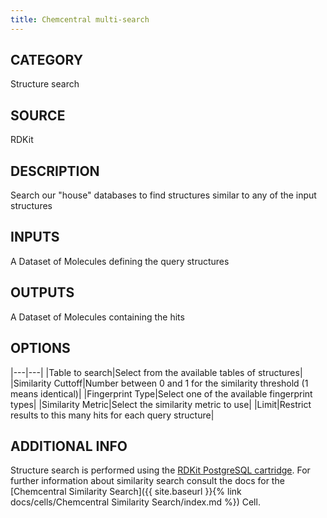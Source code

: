 ```yaml
---
title: Chemcentral multi-search
---
```


## CATEGORY
Structure search

## SOURCE
RDKit

## DESCRIPTION
Search our "house" databases to find structures similar to any of the input structures

## INPUTS
A Dataset of Molecules defining the query structures

## OUTPUTS
A Dataset of Molecules containing the hits

## OPTIONS

|---|---|
|Table to search|Select from the available tables of structures|
|Similarity Cuttoff|Number between 0 and 1 for the similarity threshold (1 means identical)|
|Fingerprint Type|Select one of the available fingerprint types|
|Similarity Metric|Select the similarity metric to use|
|Limit|Restrict results to this many hits for each query structure|


## ADDITIONAL INFO
Structure search is performed using the [RDKit PostgreSQL cartridge](http://rdkit.org/docs/Cartridge.html).
For further information about similarity search consult the docs for the [Chemcentral Similarity Search]({{ site.baseurl }}{% link docs/cells/Chemcentral Similarity Search/index.md %}) Cell.
